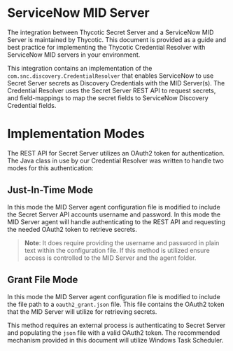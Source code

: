 [title]: # (MID Server)
[tags]: # (introduction)
[priority]: # (300)

# ServiceNow MID Server

The integration between Thycotic Secret Server and a ServiceNow MID Server is maintained by Thycotic. This document is provided as a guide and best practice for implementing the Thycotic Credential Resolver with ServiceNow MID servers in your environment.

This integration contains an implementation of the `com.snc.discovery.CredentialResolver` that enables ServiceNow to use Secret Server secrets as Discovery Credentials with the MID Server(s). The Credential Resolver uses the Secret Server REST API to request secrets, and field-mappings to map the secret fields to ServiceNow Discovery Credential fields.

# Implementation Modes

The REST API for Secret Server utilizes an OAuth2 token for authentication. The Java class in use by our Credential Resolver was written to handle two modes for this authentication:

## Just-In-Time Mode

In this mode the MID Server agent configuration file is modified to include the Secret Server API accounts username and password. In this mode the MID Server agent will handle authenticating to the REST API and requesting the needed OAuth2 token to retrieve secrets.

> **Note**: It does require providing the username and password in plain text within the configuration file. If this method is utilized ensure access is controlled to the MID Server and the agent folder.

## Grant File Mode

In this mode the MID Server agent configuration file is modified to include the file path to a `oauth2_grant.json` file. This file contains the OAuth2 token that the MID Server will utilize for retrieving secrets.

This method requires an external process is authenticating to Secret Server and populating the `json` file with a valid OAuth2 token. The recommended mechanism provided in this document will utilize Windows Task Scheduler.
